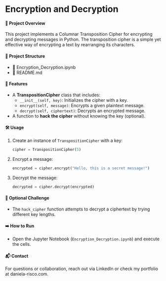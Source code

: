 # Encryption and Decryption

#### 📌 Project Overview

This project implements a Columnar Transposition Cipher for encrypting and decrypting messages in Python. 
The transposition cipher is a simple yet effective way of encrypting a text by rearranging its characters.

#### 📂 Project Structure
 
 - 📄 Encryption_Decryption.ipynb
 - 📄 README.md

#### 🔧 Features

- A **TranspositionCipher** class that includes:
  - `__init__(self, key)`: Initializes the cipher with a key.
  - `encrypt(self, message)`: Encrypts a given plaintext message.
  - `decrypt(self, ciphertext)`: Decrypts an encrypted message.
- A function to **hack the cipher** without knowing the key (optional).

#### 🛠️ Usage

1. Create an instance of `TranspositionCipher` with a key:
   ```python
   cipher = TranspositionCipher(5)
   ```
2. Encrypt a message:
   ```python
   encrypted = cipher.encrypt("Hello, this is a secret message!")
   ```
3. Decrypt the message:
   ```python
   decrypted = cipher.decrypt(encrypted)
   ```

#### 🎯 Optional Challenge

- The `hack_cipher` function attempts to decrypt a ciphertext by trying different key lengths.

#### ➡️ How to Run

- Open the Jupyter Notebook (`Encryption_Decryption.ipynb`) and execute the cells.

#### 📬 Contact

For questions or collaboration, reach out via LinkedIn or check my portfolio at daniela-risco.com.
